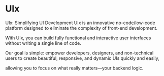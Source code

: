 # UIx


UIx: Simplifying UI Development
UIx is an innovative no-code/low-code platform designed to eliminate the complexity of front-end development. 

With UIx, you can build fully functional and interactive user interfaces without writing a single line of code.

Our goal is simple: empower developers, designers, and non-technical users to create beautiful, responsive, and dynamic UIs quickly and easily,

allowing you to focus on what really matters—your backend logic.

